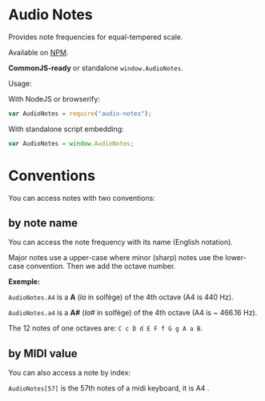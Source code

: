 Audio Notes
===

Provides note frequencies for equal-tempered scale.

Available on [NPM](https://npmjs.org/package/audio-notes).

**CommonJS-ready** or standalone `window.AudioNotes`.

Usage:

With NodeJS or browserify:

```javascript
var AudioNotes = require("audio-notes");
```

With standalone script embedding:

```javascript
var AudioNotes = window.AudioNotes;
```

Conventions
===

You can access notes with two conventions:

by note name
---

You can access the note frequency with its name (English notation).

Major notes use a upper-case where minor (sharp) notes use the lower-case convention.
Then we add the octave number.

**Exemple:**

`AudioNotes.A4` is a **A** (*la* in solfège) of the 4th octave (A4 is 440 Hz).

`AudioNotes.a4` is a **A#** (*la#* in solfège) of the 4th octave (A4 is ~ 466.16 Hz).

The 12 notes of one octaves are: `C c D d E F f G g A a B`.

by MIDI value
---

You can also access a note by index:

`AudioNotes[57]` is the 57th notes of a midi keyboard, it is A4 .
